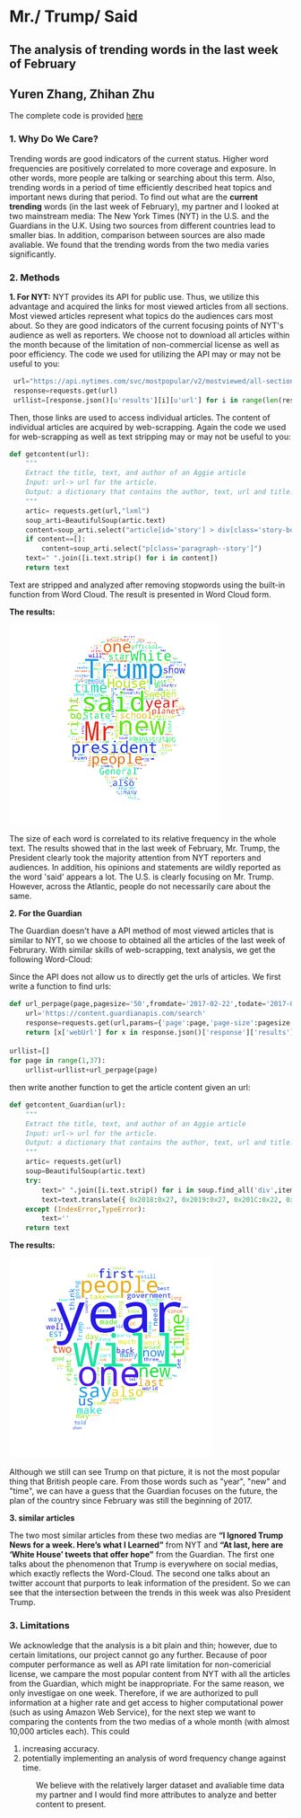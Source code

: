 
# Mr./ Trump/ Said 
## The analysis of trending words in the last week of February
##  Yuren Zhang, Zhihan Zhu 
The complete code is provided <a href="https://github.com/zyrr95/Final-Project-Sta-141B/blob/master/finalproject.ipynb">here</a>
### 1. Why Do We Care?
Trending words are good indicators of the current status. Higher word frequencies are positively correlated to more coverage and exposure. In other words, more people are talking or searching about this term. Also, trending words in a period of time efficiently described heat topics and important news during that period. 
To find out what are the **current trending**  words (in the last week of February), my partner and I looked at two mainstream media: The New York Times (NYT) in the U.S. and the Guardians in the U.K. Using two sources from different countries lead to smaller bias. In addition, comparison between sources are also made avaliable. We found that the trending words from the two media varies significantly.
### 2.  Methods 
__1. For NYT:__
 NYT provides its API for public use. Thus, we utilize this advantage and acquired the links for most viewed articles from all sections. Most viewed articles represent what topics do the audiences cars most about. So they are good indicators of the current focusing points of NYT's audience as well as reporters. We choose not to download all articles within the month because of the limitation of non-commercial license as well as poor efficiency. 
The code we used for utilizing the API may or may not be useful to you:
```python
 url="https://api.nytimes.com/svc/mostpopular/v2/mostviewed/all-sections/30/?api-key=YourKey"
 response=requests.get(url)
 urllist=[response.json()[u'results'][i][u'url'] for i in range(len(response.json()[u'results']))]
```
Then, those links are used to access individual articles. The content of individual articles are acquired by web-scrapping. 
Again the code we used for web-scrapping as well as text stripping may or may not be useful to you:
```python
def getcontent(url):
    """
    Extract the title, text, and author of an Aggie article
    Input: url-> url for the article. 
    Output: a dictionary that contains the author, text, url and title.       
    """
    artic= requests.get(url,"lxml")
    soup_arti=BeautifulSoup(artic.text)
    content=soup_arti.select("article[id='story'] > div[class='story-body-supplemental'] > div > p ")
    if content==[]:
        content=soup_arti.select("p[class='paragraph--story']")
    text=" ".join([i.text.strip() for i in content])
    return text
```
Text are stripped and analyzed after removing stopwords using the built-in function from Word Cloud. The result is presented in Word Cloud form.

__The results:__

<img src="https://github.com/zyrr95/Final-Project-Sta-141B/blob/master/nyt.png?raw=true">

The size of each word is correlated to its relative frequency in the whole text. The results showed that in the last week of February, Mr. Trump, the President clearly took the majority attention from NYT reporters and audiences. In addition, his opinions and statements are wildly reported as the word 'said' appears a lot.
The U.S. is clearly focusing on Mr. Trump. However, across the Atlantic, people do not necessarily care about the same.


__2. For the Guardian__

The Guardian doesn't have a API method of most viewed articles that is similar to NYT, so we choose to obtained all the articles of the last week of Februrary. With similar skills of web-scrapping, text analysis, we get the following Word-Cloud:

Since the API does not allow us to directly get the urls of articles. We first write a function to find urls:
```python
def url_perpage(page,pagesize='50',fromdate='2017-02-22',todate='2017-02-28',form='json',order='oldest',key='YourKey'):
    url='https://content.guardianapis.com/search'
    response=requests.get(url,params={'page':page,'page-size':pagesize,'from-date':fromdate,'to-date':todate,'format':form,'order-by':order,'api-key':key})
    return [x['webUrl'] for x in response.json()['response']['results']]

urllist=[]
for page in range(1,37):
    urllist=urllist+url_perpage(page)
```

then write another function to get the article content given an url:
```python
def getcontent_Guardian(url):
    """
    Extract the title, text, and author of an Aggie article
    Input: url-> url for the article. 
    Output: a dictionary that contains the author, text, url and title.       
    """
    artic= requests.get(url)
    soup=BeautifulSoup(artic.text)
    try:
        text=" ".join([i.text.strip() for i in soup.find_all('div',itemprop='articleBody')[0].find_all('p')])
        text=text.translate({ 0x2018:0x27, 0x2019:0x27, 0x201C:0x22, 0x201D:0x22, 0x2026:0x20 })
    except (IndexError,TypeError):
        text=''
    return text
```

__The results:__

<img src="https://github.com/zyrr95/Final-Project-Sta-141B/blob/master/guardian.png?raw=true">

Although we still can see Trump on that picture, it is not the most popular thing that British people care. From those words such as "year", "new" and "time", we can have a guess that the Guardian focuses on the future, the plan of the country since February was still the beginning of 2017.



__3. similar articles__

The two most similar articles from these two medias are __“I Ignored Trump News for a week. Here’s what I Learned”__ from NYT and __“At last, here are ‘White House’ tweets that offer hope”__ from the Guardian. The first one talks about the phenomenon that Trump is everywhere on social medias, which exactly reflects the Word-Cloud. The second one talks about an twitter account that purports to leak information of the president. So we can see that the intersection between the trends in this week was also President Trump.

### 3. Limitations

We acknowledge that the analysis is a bit plain and thin; however, due to certain limitations, our project cannot go any further. Because of poor computer performance as well as API rate limitation for non-comericial license, we campare the most popular content from NYT with all the articles from the Guardian, which might be inappropriate. For the same reason, we only investigae on one week.
Therefore, if we are authorized to pull information at a higher rate and get access to higher computational power (such as using Amazon Web Service), for the next step we want to comparing the contents from the two medias of a whole month (with almost 10,000 articles each). 
This could 
<ol>
<li>increasing accuracy.</li>
<li>potentially implementing an analysis of word frequency change against time.</li>
<ol>
We believe with the relatively larger dataset and avaliable time data my partner and I would find more attributes to analyze and better content to present. 
